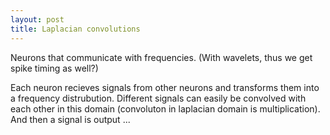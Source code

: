 ```yaml
---
layout: post
title: Laplacian convolutions
---
```

Neurons that communicate with frequencies. (With wavelets, thus we get spike timing as well?)

Each neuron recieves signals from other neurons and transforms them into a frequency distrubution. Different signals can easily be convolved with each other in this domain (convoluton in laplacian domain is multiplication). And then a signal is output ...

